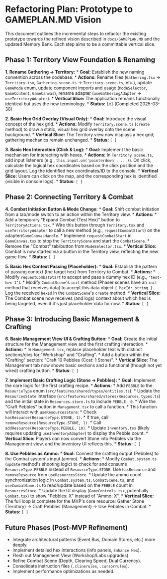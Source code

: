# Refactoring Plan: Prototype to GAMEPLAN.MD Vision

This document outlines the incremental steps to refactor the existing prototype towards the refined vision described in `docs/GAMEPLAN.MD` and the updated Memory Bank. Each step aims to be a committable vertical slice.

## Phase 1: Territory View Foundation & Renaming

**1. Rename Gathering -> Territory:**
    *   **Goal:** Establish the new naming convention across the codebase.
    *   **Actions:** Rename files (`Gathering.tsx` -> `Territory.tsx`, `Gathering.scene.ts` -> `Territory.scene.ts`, etc.), update `GameMode` enum, update component imports and usage (`ModeSelector`, `GameContent`, `GameCanvas`), rename adapter (`useGatheringAdapter` -> `useTerritoryAdapter`).
    *   **Vertical Slice:** The application remains functionally identical but uses the new terminology.
    *   **Status:** `[x]` (Completed 2025-03-30)

**2. Basic Hex Grid Overlay (Visual Only):**
    *   **Goal:** Introduce the visual concept of the hex grid.
    *   **Actions:** Modify `Territory.scene.ts` (`create` method) to draw a static, visual hex grid overlay onto the scene background.
    *   **Vertical Slice:** The Territory view now displays a hex grid; gathering mechanics remain unchanged.
    *   **Status:** `[ ]`

**3. Basic Hex Interaction (Click & Log):**
    *   **Goal:** Implement the basic mechanism for interacting with hexes.
    *   **Actions:** In `Territory.scene.ts`, add input listeners (e.g., `this.input.on('pointerdown', ...)`). On click, calculate the logical hex coordinates based on the click position and the grid layout. Log the identified hex coordinates/ID to the console.
    *   **Vertical Slice:** Users can click on the map, and the corresponding hex is identified (visible in console logs).
    *   **Status:** `[ ]`

## Phase 2: Connecting Territory & Combat

**4. Combat Initiation Button & Mode Change:**
    *   **Goal:** Shift combat initiation from a tab/mode switch to an action within the Territory view.
    *   **Actions:**
        *   Add a temporary "Expand Combat (Test Hex)" button to `TerritoryActions.tsx`.
        *   Wire this button through `Territory.tsx` and `useTerritoryAdapter` to call a new method (e.g., `requestCombatStart`) on the adapter/`GameCanvasHandle`.
        *   Implement `requestCombatStart` in `GameCanvas.tsx` to stop the `TerritoryScene` and start the `CombatScene`.
        *   Remove the "Combat" tab/button from `ModeSelector.tsx`.
    *   **Vertical Slice:** Combat is now started via a button in the Territory view, reflecting the new game flow.
    *   **Status:** `[ ]`

**5. Basic Hex Context Passing (Placeholder):**
    *   **Goal:** Establish the pattern of passing context (the target hex) from Territory to Combat.
    *   **Actions:**
        *   Modify `requestCombatStart` to accept and pass a dummy hex ID (e.g., `"test-hex-1"`).
        *   Modify `CombatScene`'s `init` method (Phaser scenes have an `init` method that receives data) to accept this data object `{ hexId: string }`. Log the received `hexId` in the `CombatScene`'s `create` method.
    *   **Vertical Slice:** The Combat scene now receives (and logs) context about which hex is being targeted, even if it's just placeholder data for now.
    *   **Status:** `[ ]`

## Phase 3: Introducing Basic Management & Crafting

**6. Basic Management View UI & Crafting Button:**
    *   **Goal:** Create the initial structure for the Management view and the first crafting interaction.
    *   **Actions:**
        *   In `Management.tsx`, replace placeholder text with distinct sections/divs for "Workshop" and "Crafting".
        *   Add a button within the "Crafting" section: "Craft 10 Pebbles (Cost: 1 Stone)".
    *   **Vertical Slice:** The Management tab now shows basic sections and a functional (though not yet wired) crafting button.
    *   **Status:** `[ ]`

**7. Implement Basic Crafting Logic (Stone -> Pebbles):**
    *   **Goal:** Implement the core logic for the first crafting recipe.
    *   **Actions:**
        *   Add `PEBBLE` to the `ResourceType` enum (`src/features/shared/types/entities.ts`).
        *   Update the `ResourcesState` interface (`src/features/shared/stores/Resources.types.ts`) and the initial state in `Resources.store.ts` to include `PEBBLE: 0`.
        *   Wire the "Craft Pebbles" button in `Management.tsx` to call a function.
        *   This function will interact with `useResourcesStore`:
            *   Check `hasResource(ResourceType.STONE, 1)`.
            *   If true, call `removeResource(ResourceType.STONE, 1)`.
            *   Call `addResource(ResourceType.PEBBLE, 10)`.
        *   Update `Inventory.tsx` (likely requires updating `useInventoryAdapter`) to display the Pebble count.
    *   **Vertical Slice:** Players can now convert Stone into Pebbles via the Management view, and the inventory UI reflects this.
    *   **Status:** `[ ]`

**8. Use Pebbles as Ammo:**
    *   **Goal:** Connect the crafting output (Pebbles) to the Combat system's input (ammo).
    *   **Actions:**
        *   Modify `Combat.system.ts` (`update` method's shooting logic) to check for and consume `ResourceType.PEBBLE` instead of `ResourceType.STONE`. Use `hasResource` and `removeResource` from `useResourcesStore`.
        *   Update the ammo count synchronization logic in `Combat.system.ts`, `CombatScene.ts`, and `useCombatGame.ts` to read/update based on the `PEBBLE` count in `ResourcesStore`.
        *   Update the UI display (`GameControls.tsx`, potentially `Combat.tsx`) to show "Pebbles: X" instead of "Ammo: X".
    *   **Vertical Slice:** The full loop is complete for the MVP's core resource: Gather Stone (Territory) -> Craft Pebbles (Management) -> Use Pebbles in Combat.
    *   **Status:** `[ ]`

## Future Phases (Post-MVP Refinement)

*   Integrate architectural patterns (Event Bus, Domain Stores, etc.) more deeply.
*   Implement detailed hex interactions (info panels, `Enhance Hex`).
*   Flesh out Management View (Workshop/Labs upgrades).
*   Refine Combat Scene (Depth, Clearing Speed, Dual Currency).
*   Consolidate instruction files (`.clinerules`, `.cursorrules`).
*   Implement performance optimizations as needed.
